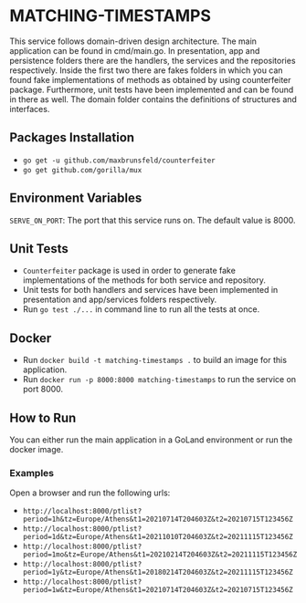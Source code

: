 # MATCHING-TIMESTAMPS

This service follows domain-driven design architecture. The main application can be found in cmd/main.go. In presentation, app and persistence folders there are the handlers, the services and the repositories respectively. Inside the first two there are fakes folders in which you can found fake implementations of methods as obtained by using counterfeiter package. Furthermore, unit tests have been implemented and can be found in there as well. The domain folder contains the definitions of structures and interfaces.  

## Packages Installation
- `go get -u github.com/maxbrunsfeld/counterfeiter`
- `go get github.com/gorilla/mux`

## Environment Variables
`SERVE_ON_PORT`: The port that this service runs on. The default value is 8000.

## Unit Tests
- `Counterfeiter` package is used in order to generate fake implementations of the methods for both service and repository.
- Unit tests for both handlers and services have been implemented in presentation and app/services folders respectively. 
- Run `go test ./...` in command line to run all the tests at once.

## Docker
- Run `docker build -t matching-timestamps .` to build an image for this application.
- Run `docker run -p 8000:8000 matching-timestamps` to run the service on port 8000.

## How to Run
You can either run the main application in a GoLand environment or run the docker image.

### Examples
Open a browser and run the following urls:
- `http://localhost:8000/ptlist?period=1h&tz=Europe/Athens&t1=20210714T204603Z&t2=20210715T123456Z`
- `http://localhost:8000/ptlist?period=1d&tz=Europe/Athens&t1=20211010T204603Z&t2=20211115T123456Z`
- `http://localhost:8000/ptlist?period=1mo&tz=Europe/Athens&t1=20210214T204603Z&t2=20211115T123456Z`
-  `http://localhost:8000/ptlist?period=1y&tz=Europe/Athens&t1=20180214T204603Z&t2=20211115T123456Z`
- `http://localhost:8000/ptlist?period=1w&tz=Europe/Athens&t1=20210714T204603Z&t2=20210715T123456Z`

